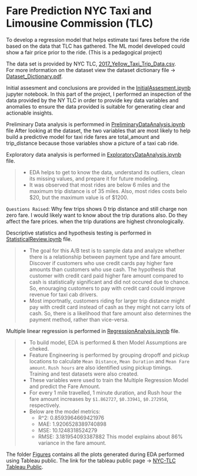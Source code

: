 # Fare Prediction NYC Taxi and Limousine Commission (TLC)
To develop a regression model that helps estimate taxi fares before the ride based on the data that TLC has gathered. The ML model developed could show a fair price prior to the ride. (This is a pedagogical project)

The data set is provided by NYC TLC, [2017_Yellow_Taxi_Trip_Data.csv](2017_Yellow_Taxi_Trip_Data.csv).<br>
For more information on the dataset view the dataset dictionary file -> [Dataset_Dictionary.pdf](Dataset_Dictionary.pdf).

Initial assesment and conclusions are provided in the [InitialAssesment.ipynb](InitialAssesment.ipynb)  jupyter notebook. In this part of the project, I performed an inspection of the data provided by the NY TLC in order to provide key data variables and anomalies to ensure the data provided is suitable for generating clear and actionable insights.<br>

Preliminary Data analysis is performmed in [PreliminaryDataAnalysis.ipynb](PreliminaryDataAnalysis.ipynb) file After looking at the dataset, the two variables that are most likely to help build a predictive model for taxi ride fares are total_amount and trip_distance because those variables show a picture of a taxi cab ride.<br>

Exploratory data analysis is performed in [ExploratoryDataAnalysis.ipynb](ExploratoryDataAnalysis.ipynb) file.
>   * EDA helps to get to know the data, understand its outliers, clean its missing values, and prepare it for future modeling. 
>   * It was observed that most rides are below 6 miles and the maximum trip distance is of 35 miles. Also, most rides costs belo $20, but the maximum value is of $1200. 

`Questions Raised`: Why few trips shows 0 trip distance and still charge non zero fare. I would likely want to know about the trip durations also. Do they affect the fare prices. when the trip durations are highest chronologically.<br>

Descriptive statistics and hypothesis testing is performed in [StatisticalReview.ipynb](StatisticalReview.ipynb) file. 
>   * The goal for this A/B test is to sample data and analyze whether there is a relationship between payment type and fare amount. Discover if customers who use credit cards pay higher fare amounts than customers who use cash. The hypothesis that customer with credit card paid higher fare amount compared to cash is statistically significant and did not occured due to chance. So, enouraging customers to pay with credit card could improve revenue for taxi cab drivers. 
>   * Most importnatly, customers riding for larger trip distance might pay with credit card instead of cash as they might not carry lots of cash. So, there is a likelihood that fare amount also determines the payment method, rather than vice-versa.<br>

Multiple linear regression is performed in [RegressionAnalysis.ipynb](RegressionAnalysis.ipynb) file.
>   * To build model, EDA is performed & then Model Assumptions are cheked.
>   * Feature Engineering is performed by grouping dropoff and pickup locations to calculate `Mean Distance`, `Mean Duration` and `Mean Fare amount`. `Rush hours` are also identified using pickup timings. Training and test datasets were also created.
>   * These variables were used to train the Multiple Regression Model and predict the Fare Amount.
>   * For every 1 mile travelled, 1 minute duration, and Rush hour the fare amount increases by `$1.862727`, `$0.33941`, `$0.272958`, respectively.
>   * Below are the model metrics:
>       * R^2: 0.8593964669421976
>       * MAE: 1.9206528389740898
>       * MSE: 10.1248318524279
>       * RMSE: 3.181954093387882
>     This model explains about 86% variance in the fare amount.

The folder [Figures](Figures) contains all the plots generated during EDA performed using Tableau public. The link for the tableau public page -> [NYC-TLC Tableau Public](https://public.tableau.com/views/NYCTLC_17146140834130/TipAmountDistribution?:language=en-US&:sid=&:display_count=n&:origin=viz_share_link).

